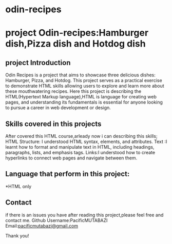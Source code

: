 # odin-recipes
# project Odin-recipes:Hamburger dish,Pizza dish and Hotdog dish

## project Introduction

Odin Recipes is a project that aims to showcase three delicious dishes: Hamburger, Pizza, and Hotdog. This project serves as a practical exercise to demonstrate HTML skills allowing users to explore and learn more about these mouthwatering recipes.
Here this project is describing the  HTML(Hypertext Markup language),HTML is language for creating web pages, and understanding its fundamentals is essential for anyone looking to pursue a career in web development or design.

## Skills covered in this projects

After covered this HTML course,arleady now i can describing this skills;
HTML Structure: I understood HTML syntax, elements, and attributes.
Text :I learnt how to format and manipulate text in HTML, including headings, paragraphs, lists, and emphasis tags. 
Links:I understood how to create hyperlinks to connect web pages and navigate between them.

## Language that perform in this project:

*HTML only

## Contact 
 if there is an issues you have after reading this project,please feel free and contact me.
 Github Username:PacificMUTABAZI
 Email:pacificmutabazi@gmail.com

Thank you!